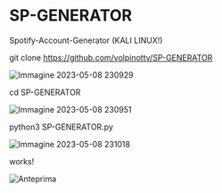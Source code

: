 # SP-GENERATOR
Spotify-Account-Generator (KALI LINUX!)

git clone https://github.com/volpinottv/SP-GENERATOR

![Immagine 2023-05-08 230929](https://user-images.githubusercontent.com/108951418/236936128-f089d64e-a574-45fd-bd11-14dfac874427.png)

cd SP-GENERATOR

![Immagine 2023-05-08 230951](https://user-images.githubusercontent.com/108951418/236936211-5199d975-003b-44a9-8112-10dcce49caf8.png)

python3 SP-GENERATOR.py

![Immagine 2023-05-08 231018](https://user-images.githubusercontent.com/108951418/236936239-ee3851da-6528-42b2-a126-e3bdf5a68899.png)

works!

![Anteprima](https://user-images.githubusercontent.com/108951418/236936271-6f866aa5-9311-44a6-957a-ea7266bd56c3.png)
